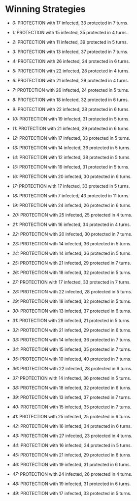 # Winning Strategies

* _0:_ PROTECTION with 17 infected, 33 protected in 7 turns.


* _1:_ PROTECTION with 15 infected, 35 protected in 4 turns.


* _2:_ PROTECTION with 11 infected, 39 protected in 5 turns.


* _3:_ PROTECTION with 13 infected, 37 protected in 7 turns.


* _4:_ PROTECTION with 26 infected, 24 protected in 6 turns.


* _5:_ PROTECTION with 22 infected, 28 protected in 4 turns.


* _6:_ PROTECTION with 21 infected, 29 protected in 4 turns.


* _7:_ PROTECTION with 26 infected, 24 protected in 5 turns.


* _8:_ PROTECTION with 18 infected, 32 protected in 6 turns.


* _9:_ PROTECTION with 22 infected, 28 protected in 6 turns.


* _10:_ PROTECTION with 19 infected, 31 protected in 5 turns.


* _11:_ PROTECTION with 21 infected, 29 protected in 6 turns.


* _12:_ PROTECTION with 17 infected, 33 protected in 5 turns.


* _13:_ PROTECTION with 14 infected, 36 protected in 5 turns.


* _14:_ PROTECTION with 12 infected, 38 protected in 5 turns.


* _15:_ PROTECTION with 19 infected, 31 protected in 5 turns.


* _16:_ PROTECTION with 20 infected, 30 protected in 6 turns.


* _17:_ PROTECTION with 17 infected, 33 protected in 5 turns.


* _18:_ PROTECTION with 7 infected, 43 protected in 11 turns.


* _19:_ PROTECTION with 24 infected, 26 protected in 6 turns.


* _20:_ PROTECTION with 25 infected, 25 protected in 4 turns.


* _21:_ PROTECTION with 16 infected, 34 protected in 4 turns.


* _22:_ PROTECTION with 20 infected, 30 protected in 7 turns.


* _23:_ PROTECTION with 14 infected, 36 protected in 5 turns.


* _24:_ PROTECTION with 14 infected, 36 protected in 5 turns.


* _25:_ PROTECTION with 21 infected, 29 protected in 7 turns.


* _26:_ PROTECTION with 18 infected, 32 protected in 5 turns.


* _27:_ PROTECTION with 17 infected, 33 protected in 7 turns.


* _28:_ PROTECTION with 22 infected, 28 protected in 5 turns.


* _29:_ PROTECTION with 18 infected, 32 protected in 5 turns.


* _30:_ PROTECTION with 13 infected, 37 protected in 6 turns.


* _31:_ PROTECTION with 29 infected, 21 protected in 5 turns.


* _32:_ PROTECTION with 21 infected, 29 protected in 6 turns.


* _33:_ PROTECTION with 14 infected, 36 protected in 7 turns.


* _34:_ PROTECTION with 15 infected, 35 protected in 7 turns.


* _35:_ PROTECTION with 10 infected, 40 protected in 7 turns.


* _36:_ PROTECTION with 22 infected, 28 protected in 6 turns.


* _37:_ PROTECTION with 14 infected, 36 protected in 5 turns.


* _38:_ PROTECTION with 18 infected, 32 protected in 6 turns.


* _39:_ PROTECTION with 13 infected, 37 protected in 7 turns.


* _40:_ PROTECTION with 15 infected, 35 protected in 7 turns.


* _41:_ PROTECTION with 25 infected, 25 protected in 6 turns.


* _42:_ PROTECTION with 16 infected, 34 protected in 6 turns.


* _43:_ PROTECTION with 27 infected, 23 protected in 4 turns.


* _44:_ PROTECTION with 16 infected, 34 protected in 5 turns.


* _45:_ PROTECTION with 21 infected, 29 protected in 6 turns.


* _46:_ PROTECTION with 19 infected, 31 protected in 6 turns.


* _47:_ PROTECTION with 24 infected, 26 protected in 4 turns.


* _48:_ PROTECTION with 19 infected, 31 protected in 6 turns.


* _49:_ PROTECTION with 17 infected, 33 protected in 5 turns.


